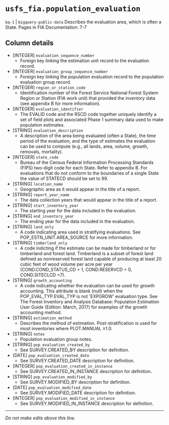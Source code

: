 # `usfs_fia.population_evaluation`
`bq-1` | `bigquery-public-data`
Describes the evaluation area, which is often a State. 
Pages in FIA Documentation:	7-7

## Column details
* [INTEGER]   `evaluation_sequence_number`
  - Foreign key linking the estimation unit record to the evaluation record.
* [INTEGER]   `evaluation_group_sequence_number`
  - Foreign key linking the population evaluation record to the population evaluation group record.
* [INTEGER]   `region_or_station_code`
  - Identification number of the Forest Service National Forest System Region or Station (FIA work unit) that provided the inventory data (see appendix B for more information).
* [INTEGER]   `evaluation_identifier`
  - The EVALID code and the RSCD code together uniquely identify a set of field plots and associated Phase 1 summary data used to make population estimates.
* [STRING]    `evaluation_description`
  - A description of the area being evaluated (often a State), the time period of the evaluation, and the type of estimates the evaluation can be used to compute (e.g., all lands, area, volume, growth, removals, mortality).
* [INTEGER]   `state_code`
  - Bureau of the Census Federal Information Processing Standards (FIPS) two-digit code for each State. Refer to appendix B. For evaluations that do not conform to the boundaries of a single State the value of STATECD should be set to 99.
* [STRING]    `location_name`
  - Geographic area as it would appear in the title of a report.
* [STRING]    `report_year_name`
  - The data collection years that would appear in the title of a report.
* [STRING]    `start_inventory_year`
  - The starting year for the data included in the evaluation.
* [STRING]    `end_inventory_year`
  - The ending year for the data included in the evaluation.
* [STRING]    `land_only`
  - A code indicating area used in stratifying evaluations. See POP_ESTN_UNIT.AREA_SOURCE for more information.
* [STRING]    `timberland_only`
  - A code indicting if the estimate can be made for timberland or for timberland and forest land. Timberland is a subset of forest land defined as nonreserved forest land capable of producing at least 20 cubic feet of wood volume per acre per year (COND.COND_STATUS_CD = 1, COND.RESERVCD = 0, COND.SITECLCD <7).
* [STRING]    `growth_accounting`
  - A code indicating whether the evaluation can be used for growth accounting. This attribute is blank (null) when the POP_EVAL_TYP.EVAL_TYP is not 'EXPGROW' evaluation type. See The Forest Inventory and Analysis Database: Population Estimation User Guide (Edition: March, 2017) for examples of the growth accounting method.
* [STRING]    `estimation_method`
  - Describes the method of estimation. Post-stratification is used for most inventories where PLOT.MANUAL ≥1.0.
* [STRING]    `notes`
  - Population evaluation group notes.
* [STRING]    `pop_evaluation_created_by`
  - See SURVEY.CREATED_BY description for definition.
* [DATE]      `pop_evaluation_created_date`
  - See SURVEY.CREATED_DATE description for definition.
* [INTEGER]   `pop_evaluation_created_in_instance`
  - See SURVEY.CREATED_IN_INSTANCE description for definition.
* [STRING]    `pop_evaluation_modified_by`
  - See SURVEY.MODIFIED_BY description for definition.
* [DATE]      `pop_evaluation_modified_date`
  - See SURVEY.MODIFIED_DATE description for definition.
* [INTEGER]   `pop_evaluation_modified_in_instance`
  - See SURVEY.MODIFIED_IN_INSTANCE description for definition.

-------------------------------------------------------------------------------
*Do not make edits above this line.*
